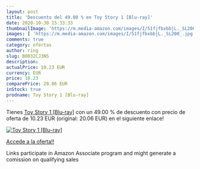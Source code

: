 ```yaml
---
layout: post
title: 'Descuento del 49.00 % en Toy Story 1 [Blu-ray]'
date: 2020-10-30 15:33:33
thumbnailImage: 'https://m.media-amazon.com/images/I/51fjfbxbbjL._SL200_.jpg'
images: [ 'https://m.media-amazon.com/images/I/51fjfbxbbjL._SL200_.jpg' ]
comments: true
category: ofertas
author: ring
slug: B0032CJ3NS
description:
actualPrice: 10.23 EUR
currency: EUR
price: 10.23
comparePrice: 20.06 EUR
inStock: true
prodname: Toy Story 1 [Blu-ray]
---
```


Tienes [Toy Story 1 [Blu-ray]](https://www.amazon.fr/dp/B0032CJ3NS/?tag=tolees0d-21) con un 49.00 % de descuento con precio de oferta de 10.23 EUR (original: 20.06 EUR) en el siguiente enlace!

[![Toy Story 1 [Blu-ray]](https://m.media-amazon.com/images/I/51fjfbxbbjL._SL200_.jpg)](https://www.amazon.fr/dp/B0032CJ3NS/?tag=tolees0d-21)

[Accede a la oferta!!](https://www.amazon.fr/dp/B0032CJ3NS/?tag=tolees0d-21)

Links participate in Amazon Associate program and might generate a comission on qualifying sales


